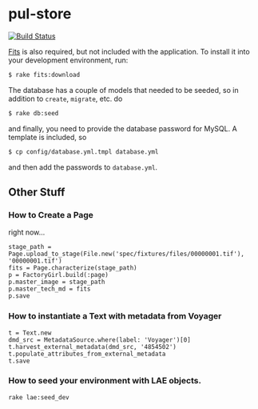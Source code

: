 pul-store
=========

[![Build Status](https://travis-ci.org/pulibrary/pul-store.png?branch=development)](https://travis-ci.org/pulibrary/pul-store)

[Fits](https://github.com/harvard-lts/fits) is also required, but not included with the application. To install it into your development environment, run:

```bash
$ rake fits:download
```

The database has a couple of models that needed to be seeded, so in addition to `create`, `migrate`, etc. do

```bash
$ rake db:seed
```

and finally, you need to provide the database password for MySQL. A template is included, so

```bash
$ cp config/database.yml.tmpl database.yml
```

and then add the passwords to `database.yml`.


## Other Stuff



### How to Create a Page

right now...

```
stage_path = Page.upload_to_stage(File.new('spec/fixtures/files/00000001.tif'), '00000001.tif')
fits = Page.characterize(stage_path)
p = FactoryGirl.build(:page)
p.master_image = stage_path
p.master_tech_md = fits
p.save
```

### How to instantiate a Text with metadata from Voyager

```
t = Text.new
dmd_src = MetadataSource.where(label: 'Voyager')[0]
t.harvest_external_metadata(dmd_src, '4854502')
t.populate_attributes_from_external_metadata
t.save
```

### How to seed your environment with LAE objects.
```
rake lae:seed_dev
```

